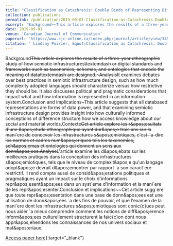 ```yaml
---
title: "Classification as Catachresis: Double Binds of Representing Difference with Semiotic Infrastructure"
collection: publications
permalink: /publication/2019-09-01-Classification-as-Catachresis-Double-Binds-of-Representing-Difference-with-Semiotic-Infrastructure
excerpt: 'Background~~This article explores the results of a three-year ethnographic study of how semiotic infrastructures\textemdash or digital standards and frameworks such as taxonomies, schemas, and ontologies that encode the meaning of data\textemdash are designed.~Analysis~~It examines debates over best practices in semiotic infrastructure design, such as how much complexity adopted languages should characterize versus how restrictive they should be. It also discusses political and pragmatic considerations that impact what and how information is represented in an information system.Conclusion and implications~This article suggests that all databased representations are forms of data power, and that examining semiotic infrastructure design provides insight into how culturally informed conceptions of difference structure how we access knowledge about our social and material worlds.Contexte~~Cet article explore les r\&apos;esultats d&apos;une \&apos;etude ethnographique ayant dur\&apos;e trois ans sur la mani\`ere de concevoir les infrastructures s\&apos;emiotiques, c&apos;est-\`a-dire les normes et cadres num\&apos;eriques tels les taxonomies, sch\&apos;emas et ontologies qui donnent un sens aux donn\&apos;ees.Analyse~~L&apos;article examine les d\&apos;ebats sur les meilleures pratiques dans la conception des infrastructures s\&apos;emiotiques, tels que le niveau de complexit\&apos;e qu&apos;un langage adopt\&apos;e devrait d\&apos;emontrer par rapport \`a son caract\`ere restrictif. Il rend compte aussi de consid\&apos;erations politiques et pragmatiques ayant un impact sur le choix d&apos;informations repr\&apos;esent\&apos;ees dans un syst\`eme d&apos;information et la mani\`ere de les repr\&apos;esenter.Conclusion et implications~~Cet article sugg\`ere que toute repr\&apos;esentation dans une base de donn\&apos;ees est une utilisation de donn\&apos;ees \`a des fins de pouvoir, et que l&apos;examen de la mani\`ere dont les infrastructures s\&apos;emiotiques sont con\c{c}ues peut nous aider \`a mieux comprendre comment les notions de diff\&apos;erence inform\&apos;ees culturellement structurent la fa\c{c}on dont nous appr\&apos;ehendons les connaissances de nos univers sociaux et mat\&apos;eriaux.'
date: 2019-09-01
venue: 'Canadian Journal of Communication'
paperurl: 'https://www.cjc-online.ca/index.php/journal/article/view/3455'
citation: ' Lindsay Poirier, &quot;Classification as Catachresis: Double Binds of Representing Difference with Semiotic Infrastructure.&quot; Canadian Journal of Communication, 2019.'
---
```

Background~~This article explores the results of a three-year ethnographic study of how semiotic infrastructures\textemdash or digital standards and frameworks such as taxonomies, schemas, and ontologies that encode the meaning of data\textemdash are designed.~Analysis~~It examines debates over best practices in semiotic infrastructure design, such as how much complexity adopted languages should characterize versus how restrictive they should be. It also discusses political and pragmatic considerations that impact what and how information is represented in an information system.Conclusion and implications~This article suggests that all databased representations are forms of data power, and that examining semiotic infrastructure design provides insight into how culturally informed conceptions of difference structure how we access knowledge about our social and material worlds.Contexte~~Cet article explore les r\&apos;esultats d&apos;une \&apos;etude ethnographique ayant dur\&apos;e trois ans sur la mani\`ere de concevoir les infrastructures s\&apos;emiotiques, c&apos;est-\`a-dire les normes et cadres num\&apos;eriques tels les taxonomies, sch\&apos;emas et ontologies qui donnent un sens aux donn\&apos;ees.Analyse~~L&apos;article examine les d\&apos;ebats sur les meilleures pratiques dans la conception des infrastructures s\&apos;emiotiques, tels que le niveau de complexit\&apos;e qu&apos;un langage adopt\&apos;e devrait d\&apos;emontrer par rapport \`a son caract\`ere restrictif. Il rend compte aussi de consid\&apos;erations politiques et pragmatiques ayant un impact sur le choix d&apos;informations repr\&apos;esent\&apos;ees dans un syst\`eme d&apos;information et la mani\`ere de les repr\&apos;esenter.Conclusion et implications~~Cet article sugg\`ere que toute repr\&apos;esentation dans une base de donn\&apos;ees est une utilisation de donn\&apos;ees \`a des fins de pouvoir, et que l&apos;examen de la mani\`ere dont les infrastructures s\&apos;emiotiques sont con\c{c}ues peut nous aider \`a mieux comprendre comment les notions de diff\&apos;erence inform\&apos;ees culturellement structurent la fa\c{c}on dont nous appr\&apos;ehendons les connaissances de nos univers sociaux et mat\&apos;eriaux.

[Access paper here](https://www.cjc-online.ca/index.php/journal/article/view/3455){:target="_blank"}
